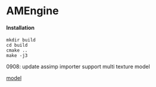 # AMEngine


#### Installation

```shell
mkdir build
cd build
cmake ..
make -j3
```

0908: 
update assimp importer
support multi texture model

[model](Resource/Image/model.png)
